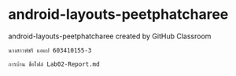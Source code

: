 # android-layouts-peetphatcharee
android-layouts-peetphatcharee created by GitHub Classroom
```
นางสาวพัชรี แอแป 603410155-3
```
```
การบ้าน ชื่อไฟล์ Lab02-Report.md
```

